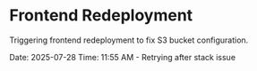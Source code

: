 # Frontend Redeployment

Triggering frontend redeployment to fix S3 bucket configuration.

Date: 2025-07-28
Time: 11:55 AM - Retrying after stack issue
